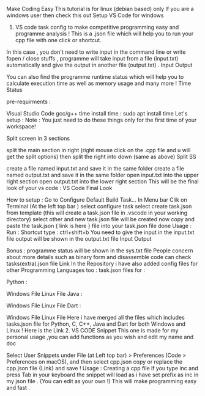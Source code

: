 Make Coding Easy
This tutorial is for linux (debian based) only
If you are a windows user then check this out Setup VS Code for windows

1. VS code task config to make competitive programming easy and programme analysis !
This is a .json file which will help you to run your cpp file with one click or shortcut.

In this case , you don't need to write input in the command line or write fopen / close stuffs , programme will take input from a file (input.txt) automatically and give the output in another file (output.txt) . Input Output

You can also find the programme runtime status which will help you to calculate execution time as well as memory usage and many more ! Time Status

pre-requirments :

Visual Studio Code
gcc/g++
time
install time : sudo apt install time
Let's setup :
Note : You just need to do these things only for the first time of your workspace!

Split screen in 3 sections

split the main section in right (right mouse click on the .cpp file and u will get the split options)
then split the right into down (same as above)
Split SS

create a file named input.txt and save it in the same folder
create a file named output.txt and save it in the same folder
open input.txt into the upper right section
open output.txt into the lower right section
This will be the final look of your vs code :
VS Code Final Look

How to setup :
Go to Configure Default Build Task...
In Menu bar
Clik on Terminal (At the left top bar ) 
select configure task
select create task.json from template (this will create a task.json file in .vscode in your working directory)
select other and new task.json file will be created
now copy and paste the task.json { link is here } file into your task.json file
done
Usage :
Run :
Shortcut type : ctrl+shift+b
You need to give the input in the input.txt file
output will be shown in the output.txt file
Input Output

Bonus : programme status will be shown in the sys.txt file
People concern about more details such as binary form and disassemble code can check tasks(extra).json file Link
In the Repository i have also added config files for other Programming Languages too :
task.json files for :

Python :

Windows File
Linux File
Java :

Windows File
Linux File
Dart :

Windows File
Linux File
Here i have merged all the files which includes tasks.json file for Python, C, C++, Java and Dart for both Windows and Linux ! Here is the Link
2. VS CODE Snippet
This one is made for my personal usage ,you can add functions as you wish and edit my name and doc

Select User Snippets under File (at Left top bar) > Preferences (Code > Preferences on macOS), and then select cpp.json 
copy or replace the cpp.json file {Link} and save !
Usage :
Creating a cpp file if you type inc and press Tab in your keyboard the snippet will load as i have set prefix as inc in my json file . (You can edit as your own !)
This will make programming easy and fast .
